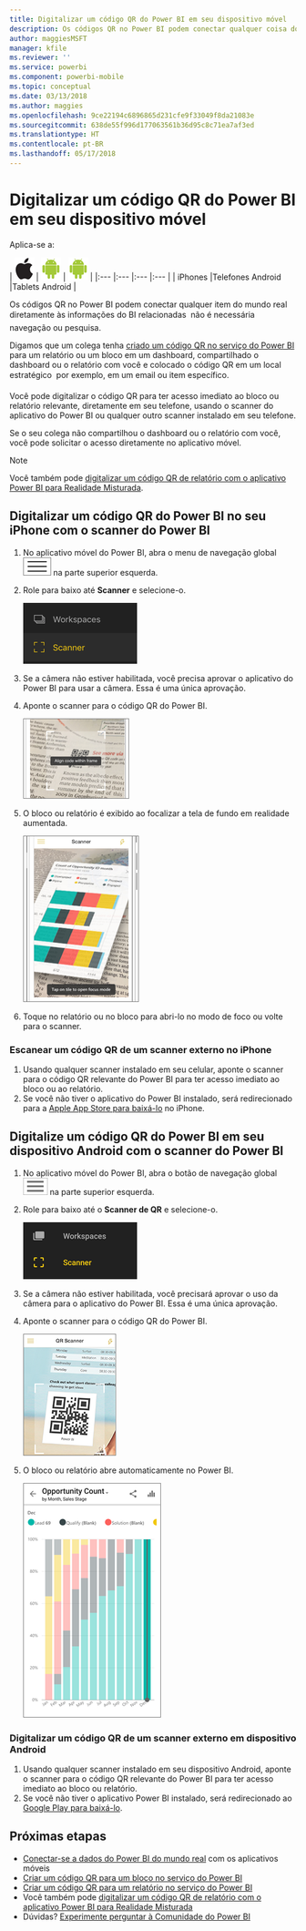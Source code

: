 ```yaml
---
title: Digitalizar um código QR do Power BI em seu dispositivo móvel
description: Os códigos QR no Power BI podem conectar qualquer coisa do mundo real diretamente às informações do BI relacionadas, no aplicativo móvel Power BI para iPhones e dispositivos Android.
author: maggiesMSFT
manager: kfile
ms.reviewer: ''
ms.service: powerbi
ms.component: powerbi-mobile
ms.topic: conceptual
ms.date: 03/13/2018
ms.author: maggies
ms.openlocfilehash: 9ce22194c6896865d231cfe9f33049f8da21083e
ms.sourcegitcommit: 638de55f996d177063561b36d95c8c71ea7af3ed
ms.translationtype: HT
ms.contentlocale: pt-BR
ms.lasthandoff: 05/17/2018
---
```

# <a name="scan-a-power-bi-qr-code-from-your-mobile-device"></a>Digitalizar um código QR do Power BI em seu dispositivo móvel
Aplica-se a:

| ![iPhone](media/mobile-apps-qr-code/ios-logo-40-px.png) | ![Telefone Android](media/mobile-apps-qr-code/android-logo-40-px.png) | ![Tablet Android](media/mobile-apps-qr-code/android-logo-40-px.png) |
|:--- |:--- |:--- |:--- |
| iPhones |Telefones Android |Tablets Android |

Os códigos QR no Power BI podem conectar qualquer item do mundo real diretamente às informações do BI relacionadas &#151; não é necessária navegação ou pesquisa.

Digamos que um colega tenha [criado um código QR no serviço do Power BI](service-create-qr-code-for-tile.md) para um relatório ou um bloco em um dashboard, compartilhado o dashboard ou o relatório com você e colocado o código QR em um local estratégico &#151; por exemplo, em um email ou item específico. 

Você pode digitalizar o código QR para ter acesso imediato ao bloco ou relatório relevante, diretamente em seu telefone, usando o scanner do aplicativo do Power BI ou qualquer outro scanner instalado em seu telefone. 

Se o seu colega não compartilhou o dashboard ou o relatório com você, você pode solicitar o acesso diretamente no aplicativo móvel. 

> [!NOTE]
> Você também pode [digitalizar um código QR de relatório com o aplicativo Power BI para Realidade Misturada](mobile-mixed-reality-app.md#scan-a-report-qr-code-in-holographic-view).

## <a name="scan-a-power-bi-qr-code-on-your-iphone-with-the-power-bi-scanner"></a>Digitalizar um código QR do Power BI no seu iPhone com o scanner do Power BI
1. No aplicativo móvel do Power BI, abra o menu de navegação global ![](media/mobile-apps-qr-code/power-bi-iphone-global-nav-button.png) na parte superior esquerda. 
2. Role para baixo até **Scanner** e selecione-o. 
   
    ![](media/mobile-apps-qr-code/power-bi-iphone-scanner-menu.png)
3. Se a câmera não estiver habilitada, você precisa aprovar o aplicativo do Power BI para usar a câmera. Essa é uma única aprovação. 
4. Aponte o scanner para o código QR do Power BI. 
   
    ![](media/mobile-apps-qr-code/power-bi-align-qr-code.png)
5. O bloco ou relatório é exibido ao focalizar a tela de fundo em realidade aumentada.
   
    ![](media/mobile-apps-qr-code/power-bi-ios-qr-ar-scanner.png)
6. Toque no relatório ou no bloco para abri-lo no modo de foco ou volte para o scanner.

### <a name="scan-a-qr-code-from-an-external-scanner-on-your-iphone"></a>Escanear um código QR de um scanner externo no iPhone
1. Usando qualquer scanner instalado em seu celular, aponte o scanner para o código QR relevante do Power BI para ter acesso imediato ao bloco ou ao relatório. 
2. Se você não tiver o aplicativo do Power BI instalado, será redirecionado para a [Apple App Store para baixá-lo](http://go.microsoft.com/fwlink/?LinkId=522062) no iPhone.

## <a name="scan-a-power-bi-qr-code-on-your-android-device-with-the-power-bi-scanner"></a>Digitalize um código QR do Power BI em seu dispositivo Android com o scanner do Power BI
1. No aplicativo móvel do Power BI, abra o botão de navegação global ![](media/mobile-apps-qr-code/power-bi-android-global-nav-icon.png) na parte superior esquerda. 
2. Role para baixo até o **Scanner de QR** e selecione-o.
   
    ![](media/mobile-apps-qr-code/power-bi-android-scanner-menu.png)
3. Se a câmera não estiver habilitada, você precisará aprovar o uso da câmera para o aplicativo do Power BI. Essa é uma única aprovação. 
4. Aponte o scanner para o código QR do Power BI. 
   
    ![](media/mobile-apps-qr-code/pbi_iph_qrscan.png)
5. O bloco ou relatório abre automaticamente no Power BI.
   
    ![](media/mobile-apps-qr-code/power-bi-android-tile.png)

### <a name="scan-a-qr-code-from-an-external-scanner-on-your-android-device"></a>Digitalizar um código QR de um scanner externo em dispositivo Android
1. Usando qualquer scanner instalado em seu dispositivo Android, aponte o scanner para o código QR relevante do Power BI para ter acesso imediato ao bloco ou relatório. 
2. Se você não tiver o aplicativo Power BI instalado, será redirecionado ao [Google Play para baixá-lo](http://go.microsoft.com/fwlink/?LinkID=544867). 

## <a name="next-steps"></a>Próximas etapas
* [Conectar-se a dados do Power BI do mundo real](mobile-apps-data-in-real-world-context.md) com os aplicativos móveis
* [Criar um código QR para um bloco no serviço do Power BI](service-create-qr-code-for-tile.md)
* [Criar um código QR para um relatório no serviço do Power BI](service-create-qr-code-for-report.md)
* Você também pode [digitalizar um código QR de relatório com o aplicativo Power BI para Realidade Misturada](mobile-mixed-reality-app.md)
* Dúvidas? [Experimente perguntar à Comunidade do Power BI](http://community.powerbi.com/)

